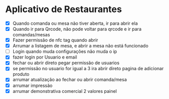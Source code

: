 # Aplicativo de Restaurantes

- [X] Quando comanda ou mesa não tiver aberta, ir para abrir ela
- [X] Quando ir para Qrcode, não pode voltar para qrcode e ir para comandas/mesas
- [X] Fazer permissão de nfc tag quando abrir
- [X] Arrumar a listagem de mesa, e abrir a mesa não está funcionado
- [ ] Login quando muda configurações não muda o ip
- [X] fazer login por Usuario e email
- [X] fechar ou abrir direto pegar permissão de usuarios
- [X] se permissão no usuario for igual a 3 ira abrir direto pagina de adicionar produto
- [X] arrumar atualização ao fechar ou abrir comanda/mesa
- [X] arrumar impressão
- [X] arrumar demonstrativa comercial 2 valores painel
